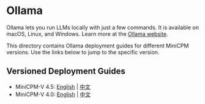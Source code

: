 # Ollama

Ollama lets you run LLMs locally with just a few commands. It is available on macOS, Linux, and Windows. Learn more at the [Ollama website](https://ollama.com/).

This directory contains Ollama deployment guides for different MiniCPM versions. Use the links below to jump to the specific version.

## Versioned Deployment Guides

- MiniCPM-V 4.5: [English](./minicpm-v4_5_ollama.md) | [中文](./minicpm-v4_5_ollama_zh.md)
- MiniCPM-V 4.0: [English](./minicpm-v4_ollama.md) | [中文](./minicpm-v4_ollama_zh.md)
